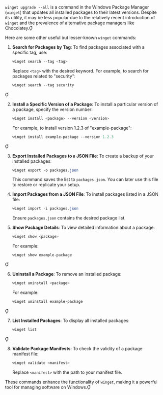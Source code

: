 `winget upgrade --all` is a command in the Windows Package Manager (`winget`) that updates all installed packages to their latest versions. Despite its utility, it may be less popular due to the relatively recent introduction of `winget` and the prevalence of alternative package managers like Chocolatey.

Here are some other useful but lesser-known `winget` commands:

1. **Search for Packages by Tag**:
   To find packages associated with a specific tag, use:
   ```powershell
   winget search --tag <tag>
   ```
   Replace `<tag>` with the desired keyword. For example, to search for packages related to "security":
   ```powershell
   winget search --tag security
   ```


2. **Install a Specific Version of a Package**:
   To install a particular version of a package, specify the version number:
   ```powershell
   winget install <package> --version <version>
   ```
   For example, to install version 1.2.3 of "example-package":
   ```powershell
   winget install example-package --version 1.2.3
   ```


3. **Export Installed Packages to a JSON File**:
   To create a backup of your installed packages:
   ```powershell
   winget export -o packages.json
   ```
   This command saves the list to `packages.json`. You can later use this file to restore or replicate your setup.

4. **Import Packages from a JSON File**:
   To install packages listed in a JSON file:
   ```powershell
   winget import -i packages.json
   ```
   Ensure `packages.json` contains the desired package list.

5. **Show Package Details**:
   To view detailed information about a package:
   ```powershell
   winget show <package>
   ```
   For example:
   ```powershell
   winget show example-package
   ```


6. **Uninstall a Package**:
   To remove an installed package:
   ```powershell
   winget uninstall <package>
   ```
   For example:
   ```powershell
   winget uninstall example-package
   ```


7. **List Installed Packages**:
   To display all installed packages:
   ```powershell
   winget list
   ```


8. **Validate Package Manifests**:
   To check the validity of a package manifest file:
   ```powershell
   winget validate <manifest>
   ```
   Replace `<manifest>` with the path to your manifest file.

These commands enhance the functionality of `winget`, making it a powerful tool for managing software on Windows. 
